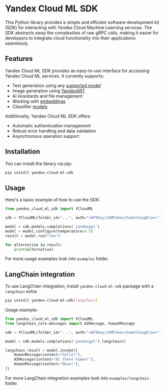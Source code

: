 # Yandex Cloud ML SDK

This Python library provides a simple and efficient software development kit (SDK) for interacting with Yandex Cloud Machine Learning services. The SDK abstracts away the complexities of raw gRPC calls, making it easier for developers to integrate cloud functionality into their applications seamlessly.

## Features

Yandex Cloud ML SDK provides an easy-to-use interface for accessing Yandex Cloud ML services. It currently supports:

- Text generation using any [supported model](https://yandex.cloud/docs/foundation-models/concepts/yandexgpt/models)
- Image generation using [YandexART](https://yandex.cloud/docs/foundation-models/concepts/yandexart/models)
- AI Assistants and file management
- Working with [embeddings](https://yandex.cloud/docs/foundation-models/concepts/embeddings)
- Classifier [models](https://cloud.yandex/docs/foundation/concepts/classifiers/models) 

Additionally, Yandex Cloud ML SDK offers:

- Automatic authentication management
- Robust error handling and data validation
- Asynchronous operation support

## Installation

You can install the library via pip:

```sh
pip install yandex-cloud-ml-sdk
```

## Usage

Here's a basic example of how to use the SDK:

```python
from yandex_cloud_ml_sdk import YCloudML

sdk = YCloudML(folder_id="...", auth="<APIKey/IAMToken/SomethingElse>")

model = sdk.models.completions('yandexgpt')
model = model.configure(temperature=0.5)
result = model.run("foo")

for alternative in result:
    print(alternative)
```

For more usage examples look into `examples` folder.

## LangChain integration

To use LangChain integration, install `yandex-cloud-ml-sdk` package with a `langchain` extra:

```sh
pip install yandex-cloud-ml-sdk[langchain]
```

Usage example:

```python
from yandex_cloud_ml_sdk import YCloudML
from langchain_core.messages import AIMessage, HumanMessage

sdk = YCloudML(folder_id="...", auth="<APIKey/IAMToken/SomethingElse>")

model = sdk.models.completions('yandexgpt').langchain()

langchain_result = model.invoke([
    HumanMessage(content="hello!"),
    AIMessage(content="Hi there human!"),
    HumanMessage(content="Meow!"),
])
```

For more LangChain integration examples look into `examples/langchain` folder.
